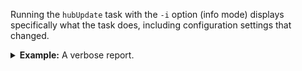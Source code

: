 Running the `hubUpdate` task with the `-i` option (info mode) displays specifically what the task does, including configuration settings that changed.

  <details><summary><b>Example:</b> A verbose report.</summary>
    <pre>
    Upgrading entity-config dir
    Upgrading hub-internal-config dir
    Processing /your-project-folder/hub-internal-config/databases/job-database.json
    Setting "schema-database" to "%%mlStagingSchemasDbName%%"
    Setting "triggers-database" to "%%mlStagingTriggersDbName%%"
    Adding path range indexes to job-database.json
    Writing /your-project-folder/hub-internal-config/databases/job-database.json to /your-project-folder/src/main/hub-internal-config/databases/job-database.json
    Processing /your-project-folder/hub-internal-config/databases/final-database.json
    Setting "schema-database" to "%%mlFinalSchemasDbName%%"
    Setting "triggers-database" to "%%mlFinalTriggersDbName%%"
    Writing /your-project-folder/hub-internal-config/databases/final-database.json to /your-project-folder/src/main/ml-config/databases/final-database.json
    Processing /your-project-folder/hub-internal-config/databases/staging-database.json
    Setting "schema-database" to "%%mlStagingSchemasDbName%%"
    Setting "triggers-database" to "%%mlStagingTriggersDbName%%"
    Writing /your-project-folder/hub-internal-config/databases/staging-database.json to /your-project-folder/src/main/hub-internal-config/databases/staging-database.json
    Writing /your-project-folder/hub-internal-config/databases/modules-database.json to /your-project-folder/src/main/ml-config/databases/modules-database.json
    Processing /your-project-folder/hub-internal-config/servers/job-server.json
    Setting "url-rewriter" to "/data-hub/4/tracing/tracing-rewriter.xml"
    Writing /your-project-folder/hub-internal-config/servers/job-server.json to /your-project-folder/src/main/hub-internal-config/servers/job-server.json
    Writing /your-project-folder/hub-internal-config/servers/final-server.json to /your-project-folder/src/main/ml-config/servers/final-server.json
    Processing /your-project-folder/hub-internal-config/servers/staging-server.json
    Setting "url-rewriter" to "/data-hub/4/rest-api/rewriter.xml"
    Setting "error-handler" to "/data-hub/4/rest-api/error-handler.xqy"
    Writing /your-project-folder/hub-internal-config/servers/staging-server.json to /your-project-folder/src/main/hub-internal-config/servers/staging-server.json
    Upgrading user-config dir
    </pre>
  </details>